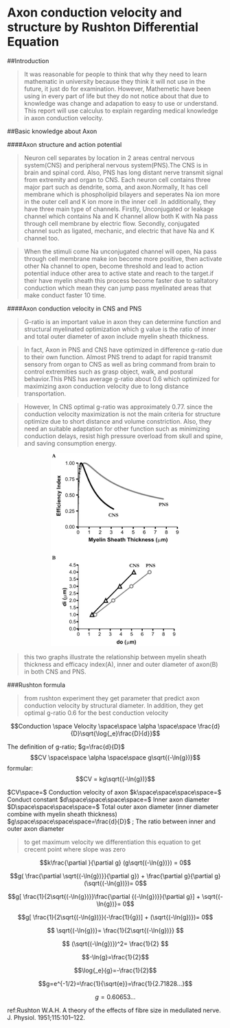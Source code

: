 <!-- # Derivetive In Medicine

For assignment application of derivative in medicine -->

# Axon conduction velocity and structure by Rushton Differential Equation

##Introduction

> It was reasonable for people to think that why they need to learn mathematic in university because they think it will not use in the future, it just do for examination. However, Mathemetic have been using in every part of life but they do not notice about that due to knowledge was change and adapation to easy to use or understand. This report will use calculus to explain regarding medical knowledge in axon conduction velocity.

##Basic knowledge about Axon

####Axon structure and action potential

> Neuron cell separates by location in 2 areas central nervous system(CNS) and peripheral nervous system(PNS).The CNS is in brain and spinal cord. Also, PNS has long distant nerve transmit signal from extremity and organ to CNS. Each neuron cell contains three major part such as dendrite, soma, and axon.Normally, It has cell membrane which is phospholipid bilayers and seperates Na ion more in the outer cell and K ion more in the inner cell .In additionally, they have three main type of channels. Firstly, Unconjugated or leakage channel which contains Na and K channel allow both K with Na pass through cell membrane by electric flow. Secondly, conjugated channel such as ligated, mechanic, and electric that have Na and K channel too.

> When the stimuli come Na unconjugated channel will open, Na pass through cell membrane make ion become more positive, then activate other Na channel to open, become threshold and lead to action potential induce other area to active state and reach to the target.if their have myelin sheath this process become faster due to saltatory conduction which mean they can jump pass myelinated areas that make conduct faster 10 time.

####Axon conduction velocity in CNS and PNS

> G-ratio is an important value in axon they can determine function and structural myelinated optimization which g value is the ratio of inner and total outer diameter of axon include myelin sheath thickness.

> In fact, Axon in PNS and CNS have optimized in difference g-ratio due to their own function. Almost PNS trend to adapt for rapid transmit sensory from organ to CNS as well as bring command from brain to control extremities such as grasp object, walk, and postural behavior.This PNS has average g-ratio about 0.6 which optimized for maximizing axon conduction velocity due to long distance transportation.

> However, In CNS optimal g-ratio was approximately 0.77. since the conduction velocity maximization is not the main criteria for structure optimize due to short distance and volume constriction. Also, they need an suitable adaptation for other function such as minimizing conduction delays, resist high pressure overload from skull and spine, and saving consumption energy.

<p align=center><img  width=300 src='./images/cnspns.png'></p>

> this two graphs illustrate the relationship between myelin sheath thickness and efficacy index(A), inner and outer diameter of axon(B) in both CNS and PNS.

<!-- <p align=center><img src='./images/LamdaEquation.gif'></p>
<p align=center><img src='./images/VelocityRelation.png'></p> -->

<!-- $e^{i\pi} + 1 = A$

$\sum_(i=1)^n i^3=((n(n+1))/2)^2$

$\sum_{n=1}^{10} n^2$

$\frac{dx}{dt}$

$\log{_a}{n}$ -->

###Rushton formula

> from rushton experiment they get parameter that predict axon conduction velocity by structural diameter. In addition, they get optimal g-ratio 0.6 for the best conduction velocity

$$Conduction \space Velocity \space\space \alpha \space\space \frac{d}{D}\sqrt{\log{_e}\frac{D}{d}}$$

The definition of g-ratio; $g=\frac{d}{D}$
$$CV \space\space \alpha \space\space g\sqrt{(-\ln{g})}$$formular:
$$CV = kg\sqrt{(-\ln{g})}$$

$CV\space=$ Conduction velocity of axon
$k\space\space\space\space=$ Conduct constant
$d\space\space\space\space=$ Inner axon diameter
$D\space\space\space\space=$ Total outer axon diameter (inner diameter combine with myelin sheath thickness)
$g\space\space\space\space=\frac{d}{D}$ ; The ratio between inner and outer axon diameter

> to get maximum velocity we differentiation this equation to get crecent point where slope was zero

$$k\frac{\partial }{\partial g} (g\sqrt{(-\ln{g})}) = 0$$

$$g( \frac{\partial \sqrt{(-\ln{g})}}{\partial g}) + \frac{\partial g}{\partial g} (\sqrt{(-\ln{g})})= 0$$

$$g[ \frac{1}{2\sqrt{(-\ln{g})}}\frac{\partial {(-\ln{g})}}{\partial g}] +  \sqrt{(-\ln{g})}= 0$$

$$g[ \frac{1}{2\sqrt{(-\ln{g})}}(-\frac{1}{g})] +  (\sqrt{(-\ln{g})})= 0$$

<!-- $$\sqrt{(-\ln{g})} [1+\frac{1}{2\ln{g}}]=0$$ -->

<!-- $$\sqrt{(-\ln{g})}=0$$
$$\ln{g}=0$$
$$g=e^0=1$$

g cannot become 1 because this is myelinated axon -->

<!-- $$ 1+\frac{1}{2\ln{g}}=0$$ -->

$$ \sqrt{(-\ln{g})}= \frac{1}{2\sqrt{(-\ln{g})}} $$

$$ (\sqrt{(-\ln{g})})^2= \frac{1}{2} $$

$$-\ln{g}=\frac{1}{2}$$

$$\log{_e}{g}=-\frac{1}{2}$$

$$g=e^{-1/2}=\frac{1}{\sqrt{e}}=\frac{1}{2.71828...}$$

$$g=0.60653...$$

<!-- - <img src="https://latex.codecogs.com/gif.latex?O_t=\text { Onset event at time bin } t " />
- <img src="https://latex.codecogs.com/gif.latex?s=\text { sensor reading }  " />
- <img src="https://latex.codecogs.com/gif.latex?P(s | O_t )=\text { Probability of a sensor reading value when sleep onset is observed at a time bin } t " /> -->

ref:Rushton W.A.H. A theory of the effects of fibre size in medullated nerve. J. Physiol. 1951;115:101–122.
